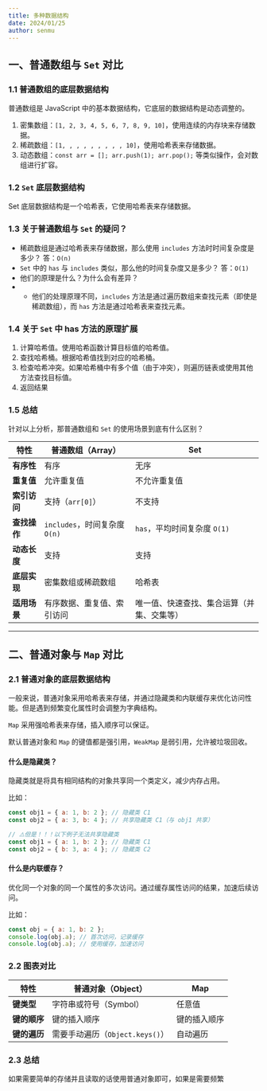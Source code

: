 ```yaml
---
title: 多种数据结构
date: 2024/01/25
author: senmu
---
```


## 一、普通数组与 `Set` 对比

### 1.1 普通数组的底层数据结构

普通数组是 JavaScript 中的基本数据结构，它底层的数据结构是动态调整的。

1. 密集数组：`[1, 2, 3, 4, 5, 6, 7, 8, 9, 10]`，使用连续的内存块来存储数据。
2. 稀疏数组：`[1, , , , , , , , , 10]`，使用哈希表来存储数据。
3. 动态数组：`const arr = []; arr.push(1); arr.pop();` 等类似操作，会对数组进行扩容。

### 1.2 `Set` 底层数据结构

Set 底层数据结构是一个哈希表，它使用哈希表来存储数据。

### 1.3 关于普通数组与 `Set` 的疑问？

* 稀疏数组是通过哈希表来存储数据，那么使用 `includes` 方法时时间复杂度是多少？ 答：`O(n)`
* `Set` 中的 `has` 与 `includes` 类似，那么他的时间复杂度又是多少？ 答：`O(1)`
* 他们的原理是什么？为什么会有差异？
*   * 他们的处理原理不同，`includes` 方法是通过遍历数组来查找元素（即使是稀疏数组），而 `has` 方法是通过哈希表来查找元素。

### 1.4 关于 `Set` 中 has 方法的原理扩展

1. 计算哈希值。使用哈希函数计算目标值的哈希值。
2. 查找哈希桶。根据哈希值找到对应的哈希桶。
3. 检查哈希冲突。如果哈希桶中有多个值（由于冲突），则遍历链表或使用其他方法查找目标值。
4. 返回结果

### 1.5 总结

针对以上分析，那普通数组和 `Set` 的使用场景到底有什么区别？

| 特性               | 普通数组（Array）              | Set                            |
|--------------------|-----------------------------|--------------------------------|
| **有序性**         | 有序                          | 无序                          |
| **重复值**         | 允许重复值                    | 不允许重复值                  |
| **索引访问**       | 支持（`arr[0]`）              | 不支持                        |
| **查找操作**       | `includes`，时间复杂度 `O(n)` | `has`，平均时间复杂度 `O(1)`  |
| **动态长度**       | 支持                          | 支持                          |
| **底层实现**       | 密集数组或稀疏数组            | 哈希表                        |
| **适用场景**       | 有序数据、重复值、索引访问    | 唯一值、快速查找、集合运算（并集、交集等）    |

---

## 二、普通对象与 `Map` 对比

### 2.1 普通对象的底层数据结构

一般来说，普通对象采用哈希表来存储，并通过隐藏类和内联缓存来优化访问性能。但是遇到频繁变化属性时会调整为字典结构。

`Map` 采用强哈希表来存储，插入顺序可以保证。

默认普通对象和 `Map` 的键值都是强引用，`WeakMap` 是弱引用，允许被垃圾回收。

#### 什么是隐藏类？

隐藏类就是将具有相同结构的对象共享同一个类定义，减少内存占用。

比如：

```js
const obj1 = { a: 1, b: 2 }; // 隐藏类 C1
const obj2 = { a: 3, b: 4 }; // 共享隐藏类 C1（与 obj1 共享）

// ⚠️但是！！！以下例子无法共享隐藏类
const obj1 = { a: 1, b: 2 }; // 隐藏类 C1
const obj2 = { b: 3, a: 4 }; // 隐藏类 C2

```

#### 什么是内联缓存？

优化同一个对象的同一个属性的多次访问。通过缓存属性访问的结果，加速后续访问。

比如：

```js
const obj = { a: 1, b: 2 };
console.log(obj.a); // 首次访问，记录缓存
console.log(obj.a); // 使用缓存，加速访问
```

### 2.2 图表对比

| 特性               | 普通对象（Object）            | Map                            |
|--------------------|-----------------------------|--------------------------------|
| **键类型**         | 字符串或符号（Symbol）        | 任意值                          |
| **键的顺序**       | 键的插入顺序                  | 键的插入顺序                    |
| **键的遍历**       | 需要手动遍历（`Object.keys()`）| 自动遍历                        |

### 2.3 总结

如果需要简单的存储并且读取的话使用普通对象即可，如果是需要频繁